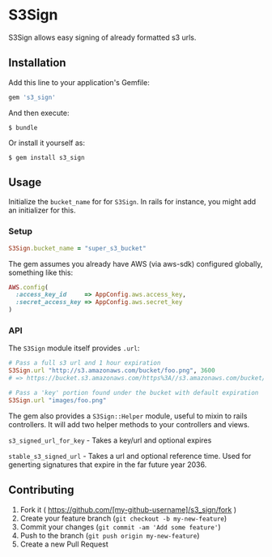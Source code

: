 # S3Sign

S3Sign allows easy signing of already formatted s3 urls.


## Installation

Add this line to your application's Gemfile:

```ruby
gem 's3_sign'
```

And then execute:

    $ bundle

Or install it yourself as:

    $ gem install s3_sign

## Usage

Initialize the `bucket_name` for for `S3Sign`.  In rails for instance,
you might add an initializer for this.

### Setup
```ruby
S3Sign.bucket_name = "super_s3_bucket"
```

The gem assumes you already have AWS (via aws-sdk) configured globally,
something like this:

```ruby
AWS.config(
  :access_key_id     => AppConfig.aws.access_key,
  :secret_access_key => AppConfig.aws.secret_key
)
```

### API

The `S3Sign` module itself provides `.url`:

```ruby
# Pass a full s3 url and 1 hour expiration
S3Sign.url "http://s3.amazonaws.com/bucket/foo.png", 3600
# => https://bucket.s3.amazonaws.com/https%3A//s3.amazonaws.com/bucket/foo.png?AWSAccessKeyId=access_key_id&Expires=1427243648&Signature=j11N91yjHBY5LaSpEsC%2FrrYadiY%3D

# Pass a 'key' portion found under the bucket with default expiration
S3Sign.url "images/foo.png"
```

The gem also provides a `S3Sign::Helper` module, useful to mixin to rails
controllers.  It will add two helper methods to your controllers and views.

`s3_signed_url_for_key` - Takes a key/url and optional expires

`stable_s3_signed_url` - Takes a url and optional reference time.  Used for
generting signatures that expire in the far future year 2036.

## Contributing

1. Fork it ( https://github.com/[my-github-username]/s3_sign/fork )
2. Create your feature branch (`git checkout -b my-new-feature`)
3. Commit your changes (`git commit -am 'Add some feature'`)
4. Push to the branch (`git push origin my-new-feature`)
5. Create a new Pull Request
